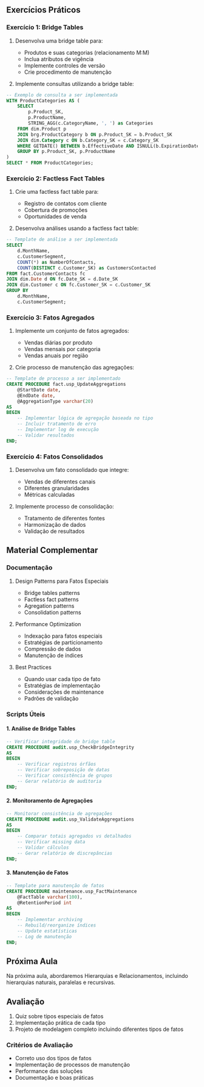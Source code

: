 ## Exercícios Práticos

### Exercício 1: Bridge Tables
1. Desenvolva uma bridge table para:
   - Produtos e suas categorias (relacionamento M:M)
   - Inclua atributos de vigência
   - Implemente controles de versão
   - Crie procedimento de manutenção

2. Implemente consultas utilizando a bridge table:
```sql
-- Exemplo de consulta a ser implementada
WITH ProductCategories AS (
    SELECT 
        p.Product_SK,
        p.ProductName,
        STRING_AGG(c.CategoryName, ', ') as Categories
    FROM dim.Product p
    JOIN brg.ProductCategory b ON p.Product_SK = b.Product_SK
    JOIN dim.Category c ON b.Category_SK = c.Category_SK
    WHERE GETDATE() BETWEEN b.EffectiveDate AND ISNULL(b.ExpirationDate, '9999-12-31')
    GROUP BY p.Product_SK, p.ProductName
)
SELECT * FROM ProductCategories;
```

### Exercício 2: Factless Fact Tables
1. Crie uma factless fact table para:
   - Registro de contatos com cliente
   - Cobertura de promoções
   - Oportunidades de venda

2. Desenvolva análises usando a factless fact table:
```sql
-- Template de análise a ser implementada
SELECT 
    d.MonthName,
    c.CustomerSegment,
    COUNT(*) as NumberOfContacts,
    COUNT(DISTINCT c.Customer_SK) as CustomersContacted
FROM fact.CustomerContacts fc
JOIN dim.Date d ON fc.Date_SK = d.Date_SK
JOIN dim.Customer c ON fc.Customer_SK = c.Customer_SK
GROUP BY 
    d.MonthName,
    c.CustomerSegment;
```

### Exercício 3: Fatos Agregados
1. Implemente um conjunto de fatos agregados:
   - Vendas diárias por produto
   - Vendas mensais por categoria
   - Vendas anuais por região

2. Crie processo de manutenção das agregações:
```sql
-- Template de processo a ser implementado
CREATE PROCEDURE fact.usp_UpdateAggregations
    @StartDate date,
    @EndDate date,
    @AggregationType varchar(20)
AS
BEGIN
    -- Implementar lógica de agregação baseada no tipo
    -- Incluir tratamento de erro
    -- Implementar log de execução
    -- Validar resultados
END;
```

### Exercício 4: Fatos Consolidados
1. Desenvolva um fato consolidado que integre:
   - Vendas de diferentes canais
   - Diferentes granularidades
   - Métricas calculadas

2. Implemente processo de consolidação:
   - Tratamento de diferentes fontes
   - Harmonização de dados
   - Validação de resultados

## Material Complementar

### Documentação
1. Design Patterns para Fatos Especiais
   - Bridge tables patterns
   - Factless fact patterns
   - Agregation patterns
   - Consolidation patterns

2. Performance Optimization
   - Indexação para fatos especiais
   - Estratégias de particionamento
   - Compressão de dados
   - Manutenção de índices

3. Best Practices
   - Quando usar cada tipo de fato
   - Estratégias de implementação
   - Considerações de maintenance
   - Padrões de validação

### Scripts Úteis

#### 1. Análise de Bridge Tables
```sql
-- Verificar integridade de bridge table
CREATE PROCEDURE audit.usp_CheckBridgeIntegrity
AS
BEGIN
    -- Verificar registros órfãos
    -- Verificar sobreposição de datas
    -- Verificar consistência de grupos
    -- Gerar relatório de auditoria
END;
```

#### 2. Monitoramento de Agregações
```sql
-- Monitorar consistência de agregações
CREATE PROCEDURE audit.usp_ValidateAggregations
AS
BEGIN
    -- Comparar totais agregados vs detalhados
    -- Verificar missing data
    -- Validar cálculos
    -- Gerar relatório de discrepâncias
END;
```

#### 3. Manutenção de Fatos
```sql
-- Template para manutenção de fatos
CREATE PROCEDURE maintenance.usp_FactMaintenance
    @FactTable varchar(100),
    @RetentionPeriod int
AS
BEGIN
    -- Implementar archiving
    -- Rebuild/reorganize índices
    -- Update estatísticas
    -- Log de manutenção
END;
```

## Próxima Aula
Na próxima aula, abordaremos Hierarquias e Relacionamentos, incluindo hierarquias naturais, paralelas e recursivas.

## Avaliação
1. Quiz sobre tipos especiais de fatos
2. Implementação prática de cada tipo
3. Projeto de modelagem completo incluindo diferentes tipos de fatos

### Critérios de Avaliação
- Correto uso dos tipos de fatos
- Implementação de processos de manutenção
- Performance das soluções
- Documentação e boas práticas
